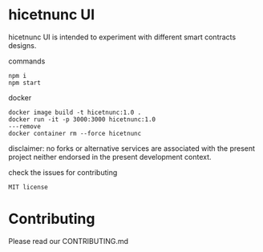 # hicetnunc UI

hicetnunc UI is intended to experiment with different smart contracts designs.

commands

```
npm i
npm start
```

docker

```
docker image build -t hicetnunc:1.0 .
docker run -it -p 3000:3000 hicetnunc:1.0
---remove
docker container rm --force hicetnunc
```

disclaimer: no forks or alternative services are associated with the present project neither endorsed in the present development context.

check the issues for contributing

`MIT license`

# Contributing

Please read our CONTRIBUTING.md

